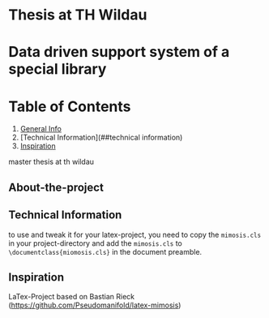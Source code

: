 # Thesis at TH Wildau

# Data driven support system of a special library

# Table of Contents
1. [General Info](##about-the-project)
1. [Technical Information](##technical information)
1. [Inspiration](##inspiration)

master thesis at th wildau

## About-the-project

## Technical Information
to use and tweak it for your latex-project, 
you need to copy the `mimosis.cls` in your project-directory and 
add the `mimosis.cls` to `\documentclass{miomosis.cls}` in the document preamble.

## Inspiration
LaTex-Project based on Bastian Rieck (https://github.com/Pseudomanifold/latex-mimosis)
